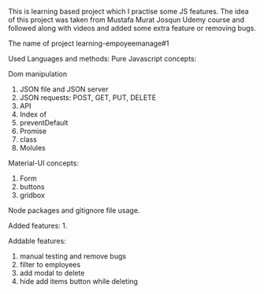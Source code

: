 This is learning based project which I practise some JS features. The idea of this project was taken from Mustafa Murat Josqun Udemy course and followed along with videos and added some extra feature or removing bugs.

The name of project learning-empoyeemanage#1

Used Languages and methods:
Pure Javascript concepts:

Dom manipulation
1. JSON file and JSON server
2. JSON requests: POST, GET, PUT, DELETE
3. API
4. Index of
5. preventDefault
6. Promise
7. class
8. Molules


Material-UI concepts:

1. Form
2. buttons
3. gridbox

Node packages and gitignore file usage.

Added features: 
1. 

Addable features:
1. manual testing and remove bugs
2. filter to employees
3. add modal to delete
4. hide add items button while deleting